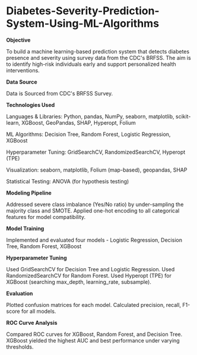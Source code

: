 # Diabetes-Severity-Prediction-System-Using-ML-Algorithms

**Objective**

To build a machine learning-based prediction system that detects diabetes presence and severity using survey data from the CDC's BRFSS. The aim is to identify high-risk individuals early and support personalized health interventions.

**Data Source**

Data is Sourced from CDC's BRFSS Survey.

**Technologies Used**

Languages & Libraries: Python, pandas, NumPy, seaborn, matplotlib, scikit-learn, XGBoost, GeoPandas, SHAP, Hyperopt, Folium

ML Algorithms: Decision Tree, Random Forest, Logistic Regression, XGBoost

Hyperparameter Tuning: GridSearchCV, RandomizedSearchCV, Hyperopt (TPE)

Visualization: seaborn, matplotlib, Folium (map-based), geopandas, SHAP

Statistical Testing: ANOVA (for hypothesis testing)

**Modeling Pipeline**

Addressed severe class imbalance (Yes/No ratio) by under-sampling the majority class and SMOTE.
Applied one-hot encoding to all categorical features for model compatibility.

**Model Training**

Implemented and evaluated four models - Logistic Regression, Decision Tree, Random Forest, XGBoost


**Hyperparameter Tuning**

Used GridSearchCV for Decision Tree and Logistic Regression.
Used RandomizedSearchCV for Random Forest.
Used Hyperopt (TPE) for XGBoost (searching max_depth, learning_rate, subsample).

**Evaluation**

Plotted confusion matrices for each model.
Calculated precision, recall, F1-score for all models.

**ROC Curve Analysis**

Compared ROC curves for XGBoost, Random Forest, and Decision Tree.
XGBoost yielded the highest AUC and best performance under varying thresholds.

